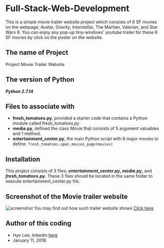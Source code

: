 # Full-Stack-Web-Development
This is a simple movie trailer website project which consists of 6 SF movies on the webpage; Avatar, Gravity, Interstellar, The Martian, Valerian, and Star Wars 8. You can enjoy any pop-up tiny-windows' youtube trailer for these 6 SF movies by click on the poster on the website.

## **The name of Project**
Project Movie Trailer Website

## **The version of Python**
**_Python 2.7.14_**

## **Files to associate with**
* **fresh_tomatoes.py**, provided a starter code that contains a Python module called fresh_tomatoes.py
* **media.py**, defined the class Movie that consists of 5 argument valuables and 1 method.
* **entertainment_center.py**, the main Python script with 6 major movies to define.
```fresh_tomatoes.open_movies_page(movies)``` 

## **Installation**
This project consists of 3 files; **_entertainment_center.py_, _media.py_,** and **_fresh_tomatoes.py_**.
These 3 files should be located in the same folder to execute entertainment_center.py file.

## **Screenshot of the Movie trailer website**
![screenshut](https://github.com/himax25/Full-Stack-Web-Project-1-1/blob/master/Screenshot_for_Movie_Trailer_Website.JPG)
You may find out how such trailer website shows [Click here](https://youtu.be/biRdea6Gljk)

## **Author of this coding**
* Hyo Lee, linkedin [here](https://www.linkedin.com/in/hyo-max-lee-61241b13/)
* January 11, 2018.
